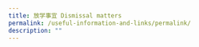 ```yaml
---
title: 放学事宜 Dismissal matters
permalink: /useful-information-and-links/permalink/
description: ""
---
```

